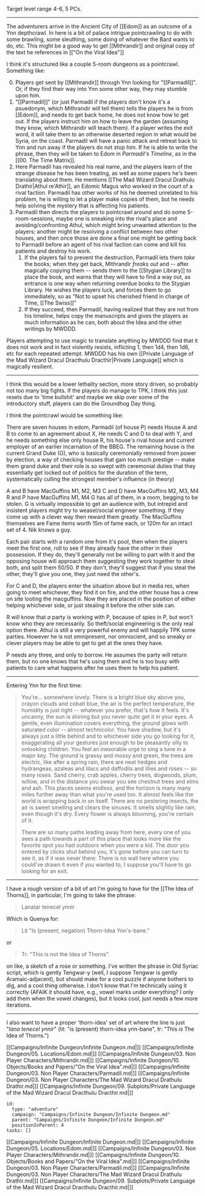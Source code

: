 Target level range 4-6, 5 PCs.




----



The adventurers arrive in the Ancient City of [[Edom]] as an outcome of a Ynn depthcrawl. In here is a bit of palace intrigue pointcrawling to do with some brawling, some sleuthing, some doing of whatever the Bard wants to do, etc. This might be a good way to get [[Mithrandir]] and original copy of the text he references in [["On the Viral Idea"]] 


I think it's structured like a couple 5-room dungeons as a pointcrawl. Something like:

0. Players get sent by [[Mithrandir]] through Ynn looking for "[[Parmadil]]". Or, if they find their way into Ynn some other way, they may stumble upon him.
1.  "[[Parmadil]]" (or just Parmadil if the players don't know it's a psuedonym, which Mithrandir will tell them) tells the players he is from [[Edom]], and needs to get back home, he does not know how to get out. If the players instruct him on how to leave the garden (assuming they know, which Mithrandir will teach them). If a player writes the exit word, it will take them to an otherwise deserted region in what would be Syria, on the coast. Parmadil will have a panic attack and retreat back to Ynn and run away if the players do not stop him. If he is able to write the phrase, then they will be taken to Edom in _Parmadil's Timeline_, as in the [[00. The Time Matrix]].
2. Here Parmadil has revealed his real name, and the players learn of the strange disease he has been treating, as well as some papers he's been translating about them. He mentions [[The Mad Wizard Dracul Drathulu Drathir|Athul re'Athir]], an Edomic Magus who worked in the court of a rival faction. Parmadil has other works of his he deemed unrelated to his problem, he is willing to let a player make copies of them, but he needs help solving the mystery that is affecting his patients.
3. Parmadil then directs the players to pointcrawl around and do some 5-room-sessions, maybe one is sneaking into the rival's place and avoiding/confronting Athul, which might bring unwanted attention to the players; another might be resolving a conflict between two other houses, and then once those are done a final one might be getting back to Parmadil before an agent of his rival faction can come and kill his patients and destroy his work.
	1. If the players fail to prevent the destruction, Parmadil lets them _take_ the books; when they get back, Mithrandir _freaks out_ and -- after magically copying them -- sends them to the [[Stygian Library]] to place the book, and warns that they will have to find a way out, as entrance is one way when returning overdue books to the Stygian Library. He wishes the players luck, and forces them to go immediately, so as "Not to upset his cherished friend in charge of Time, [[The Swiss]]"
	2. If they succeed, then Parmadil, having realized that they are not from his timeline, helps copy the manuscripts and gives the players as much information as he can, both about the Idea and the other writings by MWDDD.

Players attempting to use magic to translate anything by MWDDD find that it does not work and in fact violently resists, inflicting 1, then 1d4, then 1d6, etc for each repeated attempt. MWDDD has his own [[Private Language of the Mad Wizard Dracul Dracthulu Dracthir|Private Language]] which is magically resilient.

---

I think this would be a lower lethality section, more story driven, so probably not too many big fights. If the players do manage to TPK, I think this just resets due to 'time bullshit' and maybe we skip over some of the introductory stuff, players can do the Groundhog Day thing.


I think the pointcrawl would be something like:

There are seven houses in edom, Parmadil (of house P) needs House A and B to come to an agreement about X, He needs C and D to deal with Y, and he needs something else only house R, his house's rival house and current employer of an earlier incarnation of the BBEG. The remaining house is the current Grand Duke (G), who is basically ceremonially removed from power by election, a way of checking houses that gain too much prestige -- make them grand duke and their role is so swept with ceremonial duties that they essentially get locked out of politics for the duration of the term, systematically culling the strongest member's influence (in theory)

A and B have MacGuffins M1, M2, M3
C and D have MacGuffins M2, M3, M4
R and P have MacGuffins M1, M4
G has all of them, in a room, begging to be stolen. G is virtually impossible to get an audience with, but intrepid and insistent players might try to weasel/social engineer something. If they come up with a clever way then reward them greatly. The MacGuffins themselves are Fame items worth 15m of fame each, or 120m for an intact set of 4. Nik knows a guy.

Each pair starts with a random one from it's pool, then when the players meet the first one, roll to see if they already have the other in their possession. If they do, they'll generally not be willing to part with it and the opposing house will approach them suggesting they work together to steal both, and split them 50/50. If they don't, they'll suggest that if you steal the other, they'll give you one, they just need the other's.

For C and D, the players enter the situation above but in media res, when going to meet whichever, they find it on fire, and the other house has a crew on site looting the macguffins. Now they are placed in the position of either helping whichever side, or just stealing it before the other side can.

R will know that _a_ party is working with P, because of spies in P, but won't know who they are necessarily. So theft/social engineering is the only real option there. Athul is still a very powerful enemy and will happily TPK some parties. However he is not omnipresent, nor omniscient, and so sneaky or clever players may be able to get to get at the ones they have.

P needs any three, and only to borrow. He assumes the party will return them, but no one knows that he's using them and he is too busy with patients to care what happens after he uses them to help his patient.





----

Entering Ynn for the first time:

> You're... somewhere lovely. There is a bright blue sky above you, crayon clouds and cobalt blue, the air is the perfect temperature, the humidity is just right -- whatever you prefer, that's how it feels. It's uncanny, the sun is shining but you never quite get it in your eyes. A gentle, even illumination covers everything, the ground glows with saturated color -- almost technicolor. You have shadow, but it's always just a little behind and to whichever side you go looking for it, exaggerating all your gestures just enough to be pleasantly silly to onlooking children. You feel an inexorable urge to sing a tune in a major key. The ground is grassy and mossy and green, the trees are electric, like after a spring rain, there are neat hedges and hydrangeas, azaleas and lilacs and daffodils and lilies and roses -- so many roses. Sand cherry, crab apples, cherry trees, dogwoods, plum, willow, and in the distance you swear you see chestnut trees and elms and ash. This places seems endless, and the horizon is many many miles further away than what you're used too. It almost feels like the world is wrapping back in on itself. There are no pestering insects, the air is sweet smelling and clears the sinuses. It smells slightly like rain, even though it's dry. Every flower is always blooming, you're certain of it.
>
> There are so many paths leading away from here, every one of you sees a path towards a part of this place that looks more like the favorite spot you had outdoors when you were a kid. The door you entered by clicks shut behind you, it's gone before you can turn to see it, as if it was never there. There is no wall here where you could've drawn it even if you wanted to, I suppose you'll have to go looking for an exit. 


----

I have a rough version of a bit of art I'm going to have for the [[The Idea of Thorns]], in particular, I'm going to take the phrase:

> Lanatar tenecel ynnir

Which is Quenya for:

> Lit "Is (present, negation) Thorn-Idea Ynn's-bane."

or

> Tr: "This is not the Idea of Thorns"

on like, a sketch of a rose or something. I've written the phrase in Old Syriac script, which is gently Tengwar-y (well, I suppose Tengwar is gently Aramaic-adjacent), but should make for a cool puzzle if anyone bothers to dig, and a cool thing otherwise. I don't know that I'm technically using it correctly (AFAIK it should have, e.g., vowel marks under everything? I only add them when the vowel changes), but it looks cool, just needs a few more iterations.

---

I also want to have a proper 'thorn-idea' set of art where the line is just "_lana tenecel ynnir_" (lit: "is (present) thorn-idea ynn-bane", tr: "This _is_ The Idea of Thorns.")


[[Campaigns/Infinite Dungeon/Infinite Dungeon.md|]]
[[Campaigns/Infinite Dungeon/05. Locations/Edom.md|]]
[[Campaigns/Infinite Dungeon/03. Non Player Characters/Mithrandir.md|]]
[[Campaigns/Infinite Dungeon/10. Objects/Books and Papers/"On the Viral Idea".md|]]
[[Campaigns/Infinite Dungeon/03. Non Player Characters/Parmadil.md|]]
[[Campaigns/Infinite Dungeon/03. Non Player Characters/The Mad Wizard Dracul Drathulu Drathir.md|]]
[[Campaigns/Infinite Dungeon/09. Subplots/Private Language of the Mad Wizard Dracul Dracthulu Dracthir.md|]]


```RpgManager4
id: 
  type: "adventure"
  campaign: "Campaigns/Infinite Dungeon/Infinite Dungeon.md"
  parent: "Campaigns/Infinite Dungeon/Infinite Dungeon.md"
  positionInParent: 4
tasks: []
```

[[Campaigns/Infinite Dungeon/Infinite Dungeon.md|]]
[[Campaigns/Infinite Dungeon/05. Locations/Edom.md|]]
[[Campaigns/Infinite Dungeon/03. Non Player Characters/Mithrandir.md|]]
[[Campaigns/Infinite Dungeon/10. Objects/Books and Papers/"On the Viral Idea".md|]]
[[Campaigns/Infinite Dungeon/03. Non Player Characters/Parmadil.md|]]
[[Campaigns/Infinite Dungeon/03. Non Player Characters/The Mad Wizard Dracul Drathulu Drathir.md|]]
[[Campaigns/Infinite Dungeon/09. Subplots/Private Language of the Mad Wizard Dracul Dracthulu Dracthir.md|]]